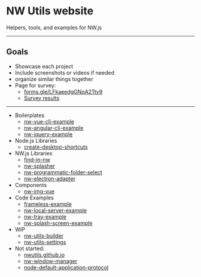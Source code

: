 # NW Utils website

Helpers, tools, and examples for NW.js


* * *


## Goals

* Showcase each project
* Include screenshots or videos if needed
* organize similar things together
* Page for survey:
  * [forms.gle/LFkaeedgGNqA2Tty9](https://forms.gle/LFkaeedgGNqA2Tty9)
  * [Survey results](https://docs.google.com/spreadsheets/d/e/2PACX-1vQMYd-LpwBePt2p1tm8y7QLxebVLkM5qWJ0mC0xyDTrxapn6wTI9LyJO5rvxpvdnn48zd9SFNxeeejp/pubchart?oid=560859485&format=interactive)


* * *


* Boilerplates
  * [nw-vue-cli-example](https://github.com/nwutils/nw-vue-cli-example)
  * [nw-angular-cli-example](https://github.com/nwutils/nw-angular-cli-example)
  * [nw-jquery-example](https://github.com/nwutils/nw-jquery-example)
* Node.js Libraries
  * [create-desktop-shortcuts](https://github.com/nwutils/create-desktop-shortcuts)
* NW.js Libraries
  * [find-in-nw](https://github.com/nwutils/find-in-nw)
  * [nw-splasher](https://github.com/nwutils/nw-splasher)
  * [nw-programmatic-folder-select](https://github.com/nwutils/nw-programmatic-folder-select)
  * [nw-electron-adapter](https://github.com/nwutils/nw-electron-adapter)
* Components
  * [nw-img-vue](https://github.com/nwutils/nw-img-vue)
* Code Examples
  * [frameless-example](https://github.com/nwutils/frameless-example)
  * [nw-local-server-example](https://github.com/nwutils/nw-local-server-example)
  * [nw-tray-example](https://github.com/nwutils/nw-tray-example)
  * [nw-splash-screen-example](https://github.com/nwutils/nw-splash-screen-example)
* WIP
  * [nw-utils-builder](https://github.com/nwutils/nw-utils-builder)
  * [nw-utils-settings](https://github.com/nwutils/nw-utils-settings)
* Not started:
  * [nwutils.github.io](https://github.com/nwutils/nwutils.github.io)
  * [nw-window-manager](https://github.com/nwutils/nw-window-manager)
  * [node-default-application-protocol](https://github.com/nwutils/node-default-application-protocol)
